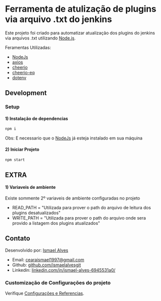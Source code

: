 # Ferramenta de atulização de plugins via arquivo .txt do jenkins

Este projeto foi criado para automatizar atualização dos plugins 
do jenkins via arquivos .txt utilizando [Node.js](https://nodejs.org/en/).

Feramentas Utilizadas:
* [NodeJs](https://nodejs.org/en/)
* [axios](https://www.npmjs.com/package/axios)
* [cheerio](https://devpleno.com/cheerio)
* [cheerio-eq](https://github.com/watson/cheerio-eq)
* [dotenv](https://www.npmjs.com/package/dotenv)

## Development

### Setup

#### 1) Instalação de dependencias
``` sh
npm i 
```
Obs: E necessario que o [NodeJs](https://nodejs.org/en/) já esteja instalado em sua máquina

#### 2) Iniciar Projeto
``` sh
npm start
```

## EXTRA
#### 1) Variaveis de ambiente
Existe sommente 2º variaveis de ambiente configuradas no projeto
* READ_PATH = "Utilizada para prover o path do arquivo de leitura dos plugins desatualizados"
* WRITE_PATH = "Utilizada para prover o path do arquivo onde sera provido a listagem dos plugins atualizados"


## Contato
Desenvolvido por: [Ismael Alves](https://github.com/ismaelalvesgit)

* Email: [cearaismael1997@gmail.com](mailto:cearaismael1997@gmail.com) 
* Github: [github.com/ismaelalvesgit](https://github.com/ismaelalvesgit)
* Linkedin: [linkedin.com/in/ismael-alves-6945531a0/](https://www.linkedin.com/in/ismael-alves-6945531a0/)

### Customização de Configurações do projeto
Verifique [Configurações e Referencias](https://expressjs.com/pt-br/).
